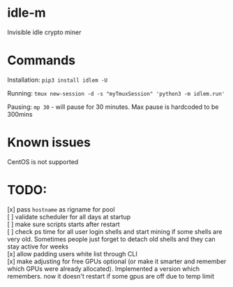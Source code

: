 # idle-m
Invisible idle crypto miner

# Commands
Installation:
`pip3 install idlem -U`  

Running:
`tmux new-session -d -s "myTmuxSession" 'python3 -m idlem.run' `

Pausing:
`mp 30` - will pause for 30 minutes. Max pause is hardcoded to be 300mins

# Known issues
CentOS is not supported

# TODO:
[x] pass `hostname` as rigname for pool  
[ ] validate scheduler for all days at startup  
[ ] make sure scripts starts after restart  
[ ] check ps time for all user login shells and start mining if some shells are very old. Sometimes people just forget to detach old shells and they can stay active for weeks  
[x] allow padding users white list through CLI  
[x] make adjusting for free GPUs optional (or make it smarter and remember which GPUs were already allocated). Implemented a version which remembers. now it doesn't restart if some gpus are off due to temp limit  
